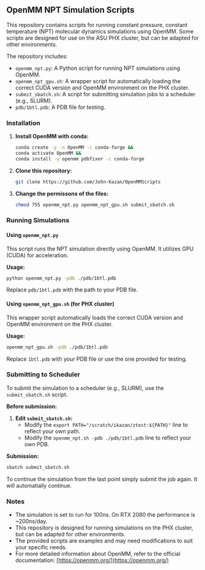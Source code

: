 ## OpenMM NPT Simulation Scripts

This repository contains scripts for running constant pressure, constant temperature (NPT) molecular dynamics simulations using OpenMM. Some scripts are designed for use on the ASU PHX cluster, but can be adapted for other environments. 

The repository includes:

- `openmm_npt.py`: A Python script for running NPT simulations using OpenMM.
- `openmm_npt_gpu.sh`: A wrapper script for automatically loading the correct CUDA version and OpenMM environment on the PHX cluster.
- `submit_sbatch.sh`: A script for submitting simulation jobs to a scheduler (e.g., SLURM).
- `pdb/1btl.pdb`: A PDB file for testing.

### Installation

1. **Install OpenMM with conda:**

    ```bash
    conda create -y -n OpenMM -c conda-forge &&
    conda activate OpenMM && 
    conda install -y openmm pdbfixer -c conda-forge
    ```

2. **Clone this repository:**

   ```bash
   git clone https://github.com/John-Kazan/OpenMMScripts
   ```

3. **Change the permissons of the files:**

   ```bash
   chmod 755 openmm_npt.py openmm_npt_gpu.sh submit_sbatch.sh
   ```

### Running Simulations

#### Using `openmm_npt.py`

This script runs the NPT simulation directly using OpenMM. It utilizes GPU (CUDA) for acceleration.

**Usage:**

```bash
python openmm_npt.py -pdb ./pdb/1btl.pdb
```

Replace `pdb/1btl.pdb` with the path to your PDB file.

#### Using `openmm_npt_gpu.sh` (for PHX cluster)

This wrapper script automatically loads the correct CUDA version and OpenMM environment on the PHX cluster.

**Usage:**

```bash
openmm_npt_gpu.sh -pdb ./pdb/1btl.pdb
```

Replace `1btl.pdb` with your PDB file or use the one provided for testing.

### Submitting to Scheduler

To submit the simulation to a scheduler (e.g., SLURM), use the `submit_sbatch.sh` script. 

**Before submission:**

1. **Edit `submit_sbatch.sh`:**  
   - Modify the `export PATH="/scratch/ikazan/ztest:${PATH}"` line to reflect your own path.
   - Modify the `openmm_npt.sh -pdb ./pdb/1btl.pdb` line to reflect your own PDB.

**Submission:**

```bash
sbatch submit_sbatch.sh
```

To continue the simulation from the last point simply submit the job again. It will automatially continue.

### Notes

- The simulation is set to run for 100ns. On RTX 2080 the performance is ~200ns/day.
- This repository is designed for running simulations on the PHX cluster, but can be adapted for other environments.
- The provided scripts are examples and may need modifications to suit your specific needs.
- For more detailed information about OpenMM, refer to the official documentation: [https://openmm.org/](https://openmm.org/)
